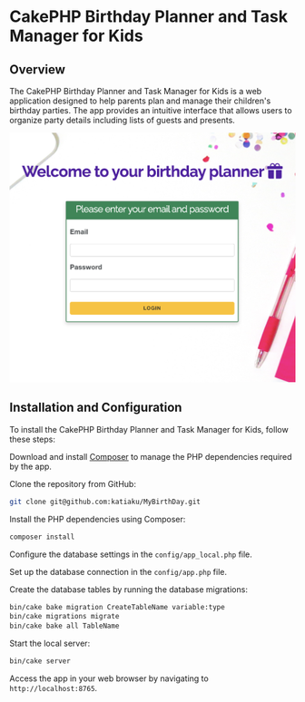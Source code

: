 # CakePHP Birthday Planner and Task Manager for Kids

## Overview

The CakePHP Birthday Planner and Task Manager for Kids is a web application designed to help parents plan and manage
their children's birthday parties. The app provides an intuitive interface that allows users to organize party details
including lists of guests and presents.

<img src="./webroot/img/welcome_login.png" alt="Welcome and login">

## Installation and Configuration

To install the CakePHP Birthday Planner and Task Manager for Kids, follow these steps:

Download and install [Composer](https://getcomposer.org/doc/00-intro.md) to manage the PHP dependencies required by the app.

Clone the repository from GitHub:

```bash
git clone git@github.com:katiaku/MyBirthDay.git
```

Install the PHP dependencies using Composer:
```bash
composer install
```

Configure the database settings in the `config/app_local.php` file.

Set up the database connection in the `config/app.php` file.

Create the database tables by running the database migrations:
```bash
bin/cake bake migration CreateTableName variable:type
bin/cake migrations migrate
bin/cake bake all TableName
```

Start the local server:
```bash
bin/cake server
```

Access the app in your web browser by navigating to `http://localhost:8765`.
